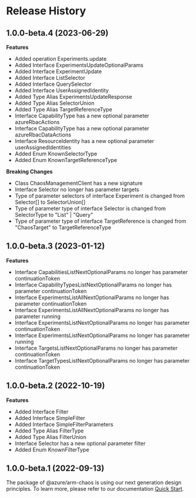 # Release History
    
## 1.0.0-beta.4 (2023-06-29)
    
**Features**

  - Added operation Experiments.update
  - Added Interface ExperimentsUpdateOptionalParams
  - Added Interface ExperimentUpdate
  - Added Interface ListSelector
  - Added Interface QuerySelector
  - Added Interface UserAssignedIdentity
  - Added Type Alias ExperimentsUpdateResponse
  - Added Type Alias SelectorUnion
  - Added Type Alias TargetReferenceType
  - Interface CapabilityType has a new optional parameter azureRbacActions
  - Interface CapabilityType has a new optional parameter azureRbacDataActions
  - Interface ResourceIdentity has a new optional parameter userAssignedIdentities
  - Added Enum KnownSelectorType
  - Added Enum KnownTargetReferenceType

**Breaking Changes**

  - Class ChaosManagementClient has a new signature
  - Interface Selector no longer has parameter targets
  - Type of parameter selectors of interface Experiment is changed from Selector[] to SelectorUnion[]
  - Type of parameter type of interface Selector is changed from SelectorType to "List" | "Query"
  - Type of parameter type of interface TargetReference is changed from "ChaosTarget" to TargetReferenceType
    
    
## 1.0.0-beta.3 (2023-01-12)
    
**Features**

  - Interface CapabilitiesListNextOptionalParams no longer has parameter continuationToken
  - Interface CapabilityTypesListNextOptionalParams no longer has parameter continuationToken
  - Interface ExperimentsListAllNextOptionalParams no longer has parameter continuationToken
  - Interface ExperimentsListAllNextOptionalParams no longer has parameter running
  - Interface ExperimentsListNextOptionalParams no longer has parameter continuationToken
  - Interface ExperimentsListNextOptionalParams no longer has parameter running
  - Interface TargetsListNextOptionalParams no longer has parameter continuationToken
  - Interface TargetTypesListNextOptionalParams no longer has parameter continuationToken
    
    
## 1.0.0-beta.2 (2022-10-19)
    
**Features**

  - Added Interface Filter
  - Added Interface SimpleFilter
  - Added Interface SimpleFilterParameters
  - Added Type Alias FilterType
  - Added Type Alias FilterUnion
  - Interface Selector has a new optional parameter filter
  - Added Enum KnownFilterType
    
    
## 1.0.0-beta.1 (2022-09-13)

The package of @azure/arm-chaos is using our next generation design principles. To learn more, please refer to our documentation [Quick Start](https://aka.ms/js-track2-quickstart).
